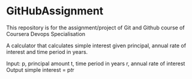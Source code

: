 # GitHubAssignment
This repository is for the assignment/project of Git and Github course of Coursera Devops Specialisation

A calculator that calculates simple interest given principal, annual rate of interest and time period in years.

Input:
   p, principal amount
   t, time period in years
   r, annual rate of interest
Output
   simple interest = p*t*r

